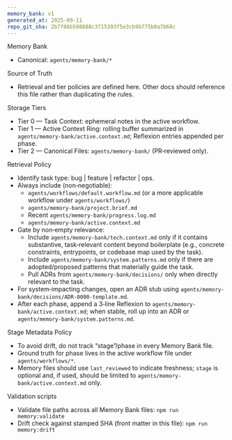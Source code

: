 ```yaml
---
memory_bank: v1
generated_at: 2025-09-11
repo_git_sha: 2b7f86b580888c3715393f5e3cb9b775b0a7b68c
---
```


Memory Bank

- Canonical: `agents/memory-bank/*`

Source of Truth

- Retrieval and tier policies are defined here. Other docs should reference this file rather than duplicating the rules.

Storage Tiers

- Tier 0 — Task Context: ephemeral notes in the active workflow.
- Tier 1 — Active Context Ring: rolling buffer summarized in `agents/memory-bank/active.context.md`; Reflexion entries appended per phase.
- Tier 2 — Canonical Files: `agents/memory-bank/` (PR‑reviewed only).

Retrieval Policy

- Identify task type: bug | feature | refactor | ops.
- Always include (non‑negotiable):
  - `agents/workflows/default.workflow.md` (or a more applicable workflow under `agents/workflows/`)
  - `agents/memory-bank/project.brief.md`
  - Recent `agents/memory-bank/progress.log.md`
  - `agents/memory-bank/active.context.md`
- Gate by non‑empty relevance:
  - Include `agents/memory-bank/tech.context.md` only if it contains substantive, task‑relevant content beyond boilerplate (e.g., concrete constraints, entrypoints, or codebase map used by the task).
  - Include `agents/memory-bank/system.patterns.md` only if there are adopted/proposed patterns that materially guide the task.
  - Pull ADRs from `agents/memory-bank/decisions/` only when directly relevant to the task.
- For system‑impacting changes, open an ADR stub using `agents/memory-bank/decisions/ADR-0000-template.md`.
- After each phase, append a 3‑line Reflexion to `agents/memory-bank/active.context.md`; when stable, roll up into an ADR or `agents/memory-bank/system.patterns.md`.

Stage Metadata Policy

- To avoid drift, do not track “stage”/phase in every Memory Bank file.
- Ground truth for phase lives in the active workflow file under `agents/workflows/*`.
- Memory files should use `last_reviewed` to indicate freshness; `stage` is optional and, if used, should be limited to `agents/memory-bank/active.context.md` only.

Validation scripts

- Validate file paths across all Memory Bank files: `npm run memory:validate`
- Drift check against stamped SHA (front matter in this file): `npm run memory:drift`
